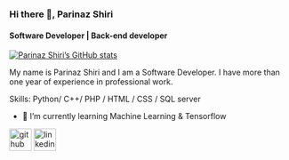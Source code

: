 ### Hi there 👋, Parinaz Shiri
#### Software Developer | Back-end developer 

[![Parinaz Shiri’s GitHub stats]([https://github-readme-stats.vercel.app/api?username=Parinaz-Shiri)](https://github.com/anuraghazra/github-readme-stats](https://drive.google.com/file/d/1vDWmw4ULxOoM3BUN7DGSgntNCeQ5KWmj/view?usp=drive_link))

My name is Parinaz Shiri and I am a Software Developer. I have more than one year of experience in professional work. 

Skills: Python/ C++/ PHP / HTML / CSS / SQL server 

- 🌱 I’m currently learning Machine Learning & Tensorflow 


[<img src='https://cdn.jsdelivr.net/npm/simple-icons@3.0.1/icons/github.svg' alt='github' height='40'>](https://github.com/parinaz-shiri)  [<img src='https://cdn.jsdelivr.net/npm/simple-icons@3.0.1/icons/linkedin.svg' alt='linkedin' height='40'>](https://www.linkedin.com/in/https://www.linkedin.com/in/parinaz-shiri-881834228/)  

